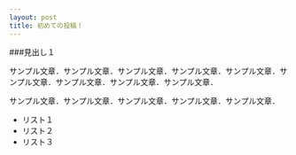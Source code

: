 ```yaml
---
layout: post
title: 初めての投稿！
---
```


###見出し１

サンプル文章．サンプル文章．サンプル文章．サンプル文章．サンプル文章．サンプル文章．サンプル文章．サンプル文章．サンプル文章．

サンプル文章．サンプル文章．サンプル文章．サンプル文章．サンプル文章．

- リスト１
- リスト２
- リスト３
